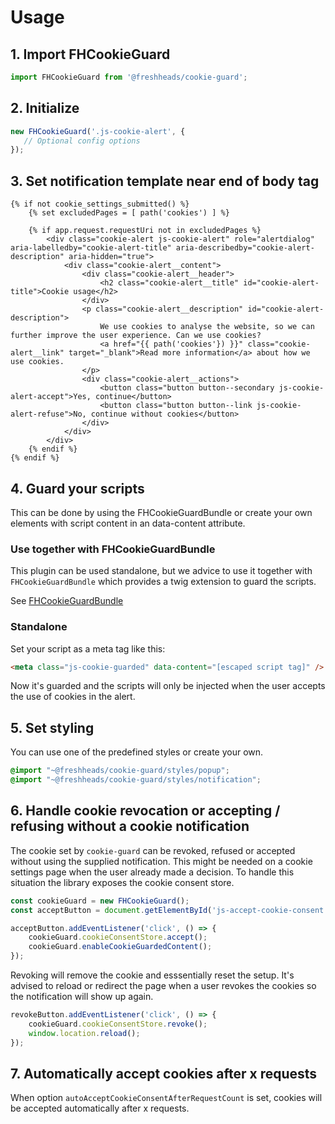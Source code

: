 # Usage

## 1. Import FHCookieGuard

```javascript
import FHCookieGuard from '@freshheads/cookie-guard';
```

## 2. Initialize

```javascript
new FHCookieGuard('.js-cookie-alert', {
   // Optional config options
});
```

## 3. Set notification template near end of body tag

```twig
{% if not cookie_settings_submitted() %}
    {% set excludedPages = [ path('cookies') ] %}

    {% if app.request.requestUri not in excludedPages %}
        <div class="cookie-alert js-cookie-alert" role="alertdialog" aria-labelledby="cookie-alert-title" aria-describedby="cookie-alert-description" aria-hidden="true">
            <div class="cookie-alert__content">
                <div class="cookie-alert__header">
                    <h2 class="cookie-alert__title" id="cookie-alert-title">Cookie usage</h2>
                </div>
                <p class="cookie-alert__description" id="cookie-alert-description">
                    We use cookies to analyse the website, so we can further improve the user experience. Can we use cookies?
                    <a href="{{ path('cookies'}) }}" class="cookie-alert__link" target="_blank">Read more information</a> about how we use cookies.
                </p>
                <div class="cookie-alert__actions">
                    <button class="button button--secondary js-cookie-alert-accept">Yes, continue</button>
                    <button class="button button--link js-cookie-alert-refuse">No, continue without cookies</button>
                </div>
            </div>
        </div>
    {% endif %}
{% endif %}
```

## 4. Guard your scripts

This can be done by using the FHCookieGuardBundle or create your own elements with script content in an data-content attribute.

### Use together with FHCookieGuardBundle

This plugin can be used standalone, but we advice to use it together with `FHCookieGuardBundle` which provides a twig extension to guard the scripts.

See [FHCookieGuardBundle](https://github.com/freshheads/FHCookieGuardBundle)

### Standalone

Set your script as a meta tag like this:

```html
<meta class="js-cookie-guarded" data-content="[escaped script tag]" />
```

Now it's guarded and the scripts will only be injected when the user accepts the use of cookies in the alert.

## 5. Set styling

You can use one of the predefined styles or create your own.

```scss
@import "~@freshheads/cookie-guard/styles/popup";
@import "~@freshheads/cookie-guard/styles/notification";
```

## 6. Handle cookie revocation or accepting / refusing without a cookie notification

The cookie set by `cookie-guard` can be revoked, refused or accepted  without using the supplied notification. This might be needed on a cookie settings page when the user already made a decision.
To handle this situation the library exposes the cookie consent store.

```js
const cookieGuard = new FHCookieGuard();
const acceptButton = document.getElementById('js-accept-cookie-consent');

acceptButton.addEventListener('click', () => {
    cookieGuard.cookieConsentStore.accept();
    cookieGuard.enableCookieGuardedContent();
});
```

Revoking will remove the cookie and esssentially reset the setup. It's advised to reload or redirect the page when a user revokes the cookies so the notification will show up again.

```js
revokeButton.addEventListener('click', () => {
    cookieGuard.cookieConsentStore.revoke();
    window.location.reload();
});
```

## 7. Automatically accept cookies after x requests

When option `autoAcceptCookieConsentAfterRequestCount` is set, cookies will be accepted automatically after x requests.
